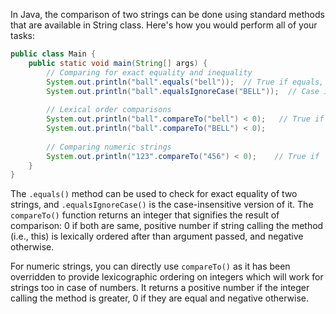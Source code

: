 In Java, the comparison of two strings can be done using standard methods that are available in String class. Here's how you would perform all of your tasks:

```java
public class Main {
    public static void main(String[] args) {
        // Comparing for exact equality and inequality
        System.out.println("ball".equals("bell"));  // True if equals, False otherwise
        System.out.println("ball".equalsIgnoreCase("BELL"));  // Case insensitive comparison
        
        // Lexical order comparisons
        System.out.println("ball".compareTo("bell") < 0);   // True if 'ball' lexically ordered before than 'bell', False otherwise
        System.out.println("ball".compareTo("BELL") < 0); 
        
        // Comparing numeric strings
        System.out.println("123".compareTo("456") < 0);    // True if '123' lexically ordered before than '456', False otherwise
    }
}
```
The `.equals()` method can be used to check for exact equality of two strings, and `.equalsIgnoreCase()` is the case-insensitive version of it. The `compareTo()` function returns an integer that signifies the result of comparison: 0 if both are same, positive number if string calling the method (i.e., this) is lexically ordered after than argument passed, and negative otherwise.

For numeric strings, you can directly use `compareTo()` as it has been overridden to provide lexicographic ordering on integers which will work for strings too in case of numbers. It returns a positive number if the integer calling the method is greater, 0 if they are equal and negative otherwise.

